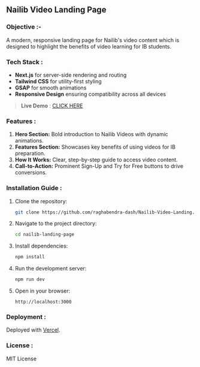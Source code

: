 ## Nailib Video Landing Page

### Objective :-  

A modern, responsive landing page for Nailib's video content which is designed to highlight the benefits of video learning for IB students.  

### Tech Stack :

- **Next.js** for server-side rendering and routing  
- **Tailwind CSS** for utility-first styling  
- **GSAP** for smooth animations  
- **Responsive Design** ensuring compatibility across all devices
  

>**Live Demo** : [CLICK HERE](https://nailib-video-landing.vercel.app/)

    

### Features :

1. **Hero Section:** Bold introduction to Nailib Videos with dynamic animations.  
2. **Features Section:** Showcases key benefits of using videos for IB preparation.  
3. **How It Works:** Clear, step-by-step guide to access video content.  
4. **Call-to-Action:** Prominent Sign-Up and Try for Free buttons to drive conversions.  

### Installation Guide :

1. Clone the repository:  
   ```bash
   git clone https://github.com/raghabendra-dash/Nailib-Video-Landing.git
   ```
2. Navigate to the project directory:  
   ```bash
   cd nailib-landing-page
   ```
3. Install dependencies:  
   ```bash
   npm install
   ```
4. Run the development server:  
   ```bash
   npm run dev
   ```
5. Open in your browser:  
   ```  
   http://localhost:3000  
   ```

### Deployment :

Deployed with [Vercel](https://nailib-video-landing.vercel.app/).  

### License : 

MIT License  
